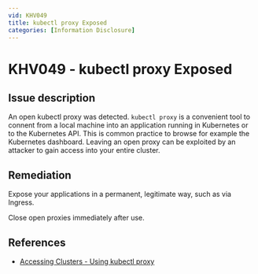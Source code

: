 ```yaml
---
vid: KHV049
title: kubectl proxy Exposed
categories: [Information Disclosure]
---
```


# KHV049 - kubectl proxy Exposed

## Issue description

An open kubectl proxy was detected. `kubectl proxy` is a convenient tool to connent from a local machine into an application running in Kubernetes or to the Kubernetes API. This is common practice to browse for example the Kubernetes dashboard. Leaving an open proxy can be exploited by an attacker to gain access into your entire cluster.

## Remediation

Expose your applications in a permanent, legitimate way, such as via Ingress.

Close open proxies immediately after use.

## References

- [Accessing Clusters - Using kubectl proxy](https://kubernetes.io/docs/tasks/access-application-cluster/access-cluster/#using-kubectl-proxy)